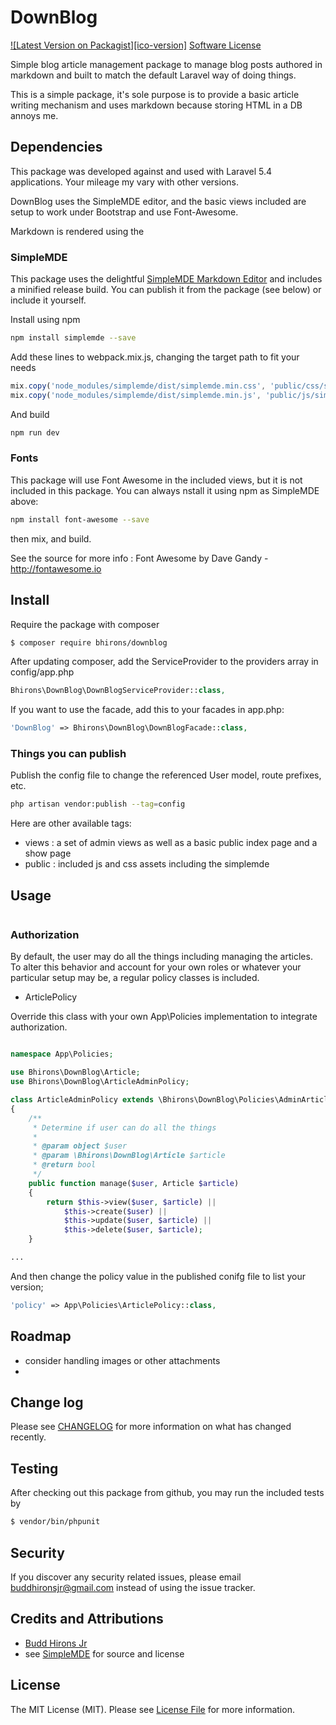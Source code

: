 # DownBlog

[![Latest Version on Packagist][ico-version]][link-packagist]
[Software License](LICENSE)

Simple blog article management package to manage blog posts authored in markdown and built to match the default Laravel way of doing things.

This is a simple package, it's sole purpose is to provide a basic article writing mechanism and uses markdown because storing HTML in a DB annoys me.

## Dependencies

This package was developed against and used with Laravel 5.4 applications. Your mileage my vary with other versions.

DownBlog uses the SimpleMDE editor, and the basic views included are setup to work under Bootstrap and use Font-Awesome.

Markdown is rendered using the 
 
### SimpleMDE

This package uses the delightful [SimpleMDE Markdown Editor](https://simplemde.com/) and includes a minified release build. You can publish it from the package (see below) or include it yourself.

Install using npm
``` bash
npm install simplemde --save
```

Add these lines to webpack.mix.js, changing the target path to fit your needs
``` javascript
mix.copy('node_modules/simplemde/dist/simplemde.min.css', 'public/css/simplemde.min.css');
mix.copy('node_modules/simplemde/dist/simplemde.min.js', 'public/js/simplemde.min.js');
```

And build
``` bash
npm run dev
```

### Fonts

This package will use Font Awesome in the included views, but it is not included in this package.  You can always nstall it using npm as SimpleMDE above:

``` bash
npm install font-awesome --save
```
then mix, and build.

See the source for more info : Font Awesome by Dave Gandy - http://fontawesome.io


## Install

Require the package with composer
``` bash
$ composer require bhirons/downblog
```

After updating composer, add the ServiceProvider to the providers array in config/app.php
``` php
Bhirons\DownBlog\DownBlogServiceProvider::class,
```

If you want to use the facade, add this to your facades in app.php:
``` php
'DownBlog' => Bhirons\DownBlog\DownBlogFacade::class,
```

### Things you can publish

Publish the config file to change the referenced User model, route prefixes, etc.

``` bash
php artisan vendor:publish --tag=config
```

Here are other available tags:
 * views  : a set of admin views as well as a basic public index page and a show page
 * public : included js and css assets including the simplemde
 

## Usage

``` php

```

### Authorization

By default, the user may do all the things including managing the articles. To alter this behavior and account for your own roles or whatever your particular setup may be, a regular policy classes is included.

 * ArticlePolicy
 
Override this class with your own App\Policies implementation to integrate authorization.
``` php

namespace App\Policies;

use Bhirons\DownBlog\Article;
use Bhirons\DownBlog\ArticleAdminPolicy;

class ArticleAdminPolicy extends \Bhirons\DownBlog\Policies\AdminArticlePolicy
{
    /**
     * Determine if user can do all the things
     *
     * @param object $user
     * @param \Bhirons\DownBlog\Article $article
     * @return bool
     */
    public function manage($user, Article $article)
    {
        return $this->view($user, $article) ||
            $this->create($user) ||
            $this->update($user, $article) ||
            $this->delete($user, $article);
    }

...
```

And then change the policy value in the published conifg file to list your version;
``` php
'policy' => App\Policies\ArticlePolicy::class,
```
## Roadmap

 * consider handling images or other attachments
 * 

## Change log

Please see [CHANGELOG](changelog.md) for more information on what has changed recently.

## Testing

After checking out this package from github, you may run the included tests by

``` bash
$ vendor/bin/phpunit
```

## Security

If you discover any security related issues, please email buddhironsjr@gmail.com instead of using the issue tracker.

## Credits and Attributions

- [Budd Hirons Jr](https://github.com/bhirons)
- see [SimpleMDE](https://github.com/sparksuite/simplemde-markdown-editor) for source and license

## License

The MIT License (MIT). Please see [License File](LICENSE.md) for more information.

[link-packagist]: https://packagist.org/packages/bhirons/DownBlog
[link-travis]: https://travis-ci.org/bhirons/DownBlog
[link-scrutinizer]: https://scrutinizer-ci.com/g/bhirons/DownBlog/code-structure
[link-code-quality]: https://scrutinizer-ci.com/g/bhirons/DownBlog
[link-downloads]: https://packagist.org/packages/bhirons/DownBlog
[link-author]: https://github.com/bhirons
[link-contributors]: ../../contributors